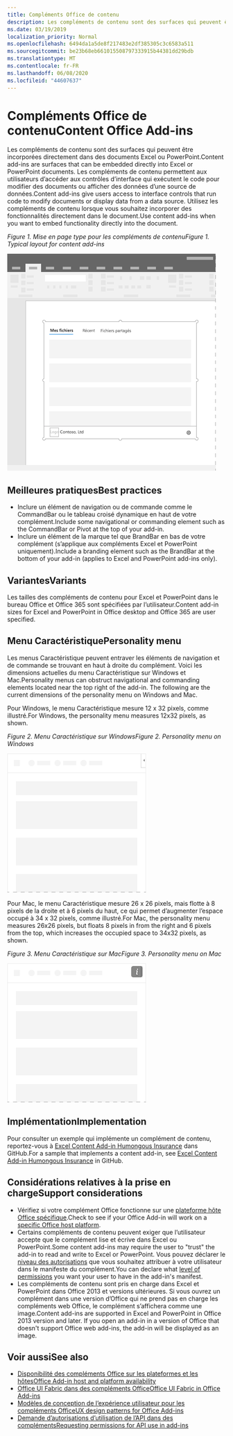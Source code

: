 ```yaml
---
title: Compléments Office de contenu
description: Les compléments de contenu sont des surfaces qui peuvent être incorporées directement dans des documents Excel ou PowerPoint. Ils permettent aux utilisateurs d’accéder aux contrôles d’interface qui exécutent le code pour modifier des documents ou afficher des données d’une source de données.
ms.date: 03/19/2019
localization_priority: Normal
ms.openlocfilehash: 6494da1a5de8f217483e2df385305c3c6583a511
ms.sourcegitcommit: be23b68eb661015508797333915b44381dd29bdb
ms.translationtype: MT
ms.contentlocale: fr-FR
ms.lasthandoff: 06/08/2020
ms.locfileid: "44607637"
---
```

# <a name="content-office-add-ins"></a><span data-ttu-id="65cf7-103">Compléments Office de contenu</span><span class="sxs-lookup"><span data-stu-id="65cf7-103">Content Office Add-ins</span></span>

<span data-ttu-id="65cf7-104">Les compléments de contenu sont des surfaces qui peuvent être incorporées directement dans des documents Excel ou PowerPoint.</span><span class="sxs-lookup"><span data-stu-id="65cf7-104">Content add-ins are surfaces that can be embedded directly into Excel or PowerPoint documents.</span></span> <span data-ttu-id="65cf7-105">Les compléments de contenu permettent aux utilisateurs d’accéder aux contrôles d’interface qui exécutent le code pour modifier des documents ou afficher des données d’une source de données.</span><span class="sxs-lookup"><span data-stu-id="65cf7-105">Content add-ins give users access to interface controls that run code to modify documents or display data from a data source.</span></span> <span data-ttu-id="65cf7-106">Utilisez les compléments de contenu lorsque vous souhaitez incorporer des fonctionnalités directement dans le document.</span><span class="sxs-lookup"><span data-stu-id="65cf7-106">Use content add-ins when you want to embed functionality directly into the document.</span></span>  

<span data-ttu-id="65cf7-107">*Figure 1. Mise en page type pour les compléments de contenu*</span><span class="sxs-lookup"><span data-stu-id="65cf7-107">*Figure 1. Typical layout for content add-ins*</span></span>

![Exemple d’image affichant une mise en page typique pour des compléments de contenu.](../images/overview-with-app-content.png)

## <a name="best-practices"></a><span data-ttu-id="65cf7-109">Meilleures pratiques</span><span class="sxs-lookup"><span data-stu-id="65cf7-109">Best practices</span></span>

- <span data-ttu-id="65cf7-110">Inclure un élément de navigation ou de commande comme le CommandBar ou le tableau croisé dynamique en haut de votre complément.</span><span class="sxs-lookup"><span data-stu-id="65cf7-110">Include some navigational or commanding element such as the CommandBar or Pivot at the top of your add-in.</span></span>
- <span data-ttu-id="65cf7-111">Inclure un élément de la marque tel que BrandBar en bas de votre complément (s’applique aux compléments Excel et PowerPoint uniquement).</span><span class="sxs-lookup"><span data-stu-id="65cf7-111">Include a branding element such as the BrandBar at the bottom of your add-in (applies to Excel and PowerPoint add-ins only).</span></span>

## <a name="variants"></a><span data-ttu-id="65cf7-112">Variantes</span><span class="sxs-lookup"><span data-stu-id="65cf7-112">Variants</span></span>

<span data-ttu-id="65cf7-113">Les tailles des compléments de contenu pour Excel et PowerPoint dans le bureau Office et Office 365 sont spécifiées par l’utilisateur.</span><span class="sxs-lookup"><span data-stu-id="65cf7-113">Content add-in sizes for Excel and PowerPoint in Office desktop and Office 365 are user specified.</span></span>

## <a name="personality-menu"></a><span data-ttu-id="65cf7-114">Menu Caractéristique</span><span class="sxs-lookup"><span data-stu-id="65cf7-114">Personality menu</span></span>

<span data-ttu-id="65cf7-p102">Les menus Caractéristique peuvent entraver les éléments de navigation et de commande se trouvant en haut à droite du complément. Voici les dimensions actuelles du menu Caractéristique sur Windows et Mac.</span><span class="sxs-lookup"><span data-stu-id="65cf7-p102">Personality menus can obstruct navigational and commanding elements located near the top right of the add-in. The following are the current dimensions of the personality menu on Windows and Mac.</span></span>

<span data-ttu-id="65cf7-117">Pour Windows, le menu Caractéristique mesure 12 x 32 pixels, comme illustré.</span><span class="sxs-lookup"><span data-stu-id="65cf7-117">For Windows, the personality menu measures 12x32 pixels, as shown.</span></span>

<span data-ttu-id="65cf7-118">*Figure 2. Menu Caractéristique sur Windows*</span><span class="sxs-lookup"><span data-stu-id="65cf7-118">*Figure 2. Personality menu on Windows*</span></span> 

![Image illustrant le menu Caractéristique sur le bureau Windows](../images/personality-menu-win.png)


<span data-ttu-id="65cf7-120">Pour Mac, le menu Caractéristique mesure 26 x 26 pixels, mais flotte à 8 pixels de la droite et à 6 pixels du haut, ce qui permet d’augmenter l’espace occupé à 34 x 32 pixels, comme illustré.</span><span class="sxs-lookup"><span data-stu-id="65cf7-120">For Mac, the personality menu measures 26x26 pixels, but floats 8 pixels in from the right and 6 pixels from the top, which increases the occupied space to 34x32 pixels, as shown.</span></span>

<span data-ttu-id="65cf7-121">*Figure 3. Menu Caractéristique sur Mac*</span><span class="sxs-lookup"><span data-stu-id="65cf7-121">*Figure 3. Personality menu on Mac*</span></span>

![Image illustrant le menu Caractéristique sur le bureau Mac](../images/personality-menu-mac.png)

## <a name="implementation"></a><span data-ttu-id="65cf7-123">Implémentation</span><span class="sxs-lookup"><span data-stu-id="65cf7-123">Implementation</span></span>

<span data-ttu-id="65cf7-124">Pour consulter un exemple qui implémente un complément de contenu, reportez-vous à [Excel Content Add-in Humongous Insurance](https://github.com/OfficeDev/Excel-Content-Add-in-Humongous-Insurance) dans GitHub.</span><span class="sxs-lookup"><span data-stu-id="65cf7-124">For a sample that implements a content add-in, see [Excel Content Add-in Humongous Insurance](https://github.com/OfficeDev/Excel-Content-Add-in-Humongous-Insurance) in GitHub.</span></span>

## <a name="support-considerations"></a><span data-ttu-id="65cf7-125">Considérations relatives à la prise en charge</span><span class="sxs-lookup"><span data-stu-id="65cf7-125">Support considerations</span></span>

- <span data-ttu-id="65cf7-126">Vérifiez si votre complément Office fonctionne sur une [plateforme hôte Office spécifique](../overview/office-add-in-availability.md).</span><span class="sxs-lookup"><span data-stu-id="65cf7-126">Check to see if your Office Add-in will work on a [specific Office host platform](../overview/office-add-in-availability.md).</span></span>
- <span data-ttu-id="65cf7-127">Certains compléments de contenu peuvent exiger que l’utilisateur accepte que le complément lise et écrive dans Excel ou PowerPoint.</span><span class="sxs-lookup"><span data-stu-id="65cf7-127">Some content add-ins may require the user to "trust" the add-in to read and write to Excel or PowerPoint.</span></span> <span data-ttu-id="65cf7-128">Vous pouvez déclarer le [niveau des autorisations](../develop/requesting-permissions-for-api-use-in-content-and-task-pane-add-ins.md) que vous souhaitez attribuer à votre utilisateur dans le manifeste du complément.</span><span class="sxs-lookup"><span data-stu-id="65cf7-128">You can declare what [level of permissions](../develop/requesting-permissions-for-api-use-in-content-and-task-pane-add-ins.md) you want your user to have in the add-in's manifest.</span></span>  
- <span data-ttu-id="65cf7-p104">Les compléments de contenu sont pris en charge dans Excel et PowerPoint dans Office 2013 et versions ultérieures. Si vous ouvrez un complément dans une version d’Office qui ne prend pas en charge les compléments web Office, le complément s’affichera comme une image.</span><span class="sxs-lookup"><span data-stu-id="65cf7-p104">Content add-ins are supported in Excel and PowerPoint in Office 2013 version and later. If you open an add-in in a version of Office that doesn't support Office web add-ins, the add-in will be displayed as an image.</span></span>

## <a name="see-also"></a><span data-ttu-id="65cf7-131">Voir aussi</span><span class="sxs-lookup"><span data-stu-id="65cf7-131">See also</span></span>

- [<span data-ttu-id="65cf7-132">Disponibilité des compléments Office sur les plateformes et les hôtes</span><span class="sxs-lookup"><span data-stu-id="65cf7-132">Office Add-in host and platform availability</span></span>](../overview/office-add-in-availability.md)
- [<span data-ttu-id="65cf7-133">Office UI Fabric dans des compléments Office</span><span class="sxs-lookup"><span data-stu-id="65cf7-133">Office UI Fabric in Office Add-ins</span></span>](../design/office-ui-fabric.md)
- [<span data-ttu-id="65cf7-134">Modèles de conception de l’expérience utilisateur pour les compléments Office</span><span class="sxs-lookup"><span data-stu-id="65cf7-134">UX design patterns for Office Add-ins</span></span>](../design/ux-design-pattern-templates.md)
- [<span data-ttu-id="65cf7-135">Demande d’autorisations d’utilisation de l’API dans des compléments</span><span class="sxs-lookup"><span data-stu-id="65cf7-135">Requesting permissions for API use in add-ins</span></span>](../develop/requesting-permissions-for-api-use-in-content-and-task-pane-add-ins.md)
